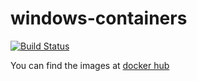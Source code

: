 # windows-containers

[![Build Status](https://dev.azure.com/marcus-schaber/windows-containers/_apis/build/status/marcus-maximus.windows-containers?branchName=master)](https://dev.azure.com/marcus-schaber/windows-containers/_build/latest?definitionId=6&branchName=master)

You can find the images at [docker hub](https://cloud.docker.com/u/marcusmaximus/repository/docker/marcusmaximus/msvc-buildtools)

